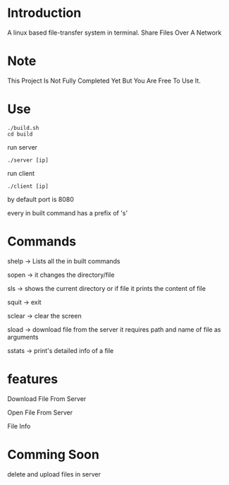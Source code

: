 # Introduction
A linux based file-transfer system in terminal. 
Share Files Over A Network 


# Note
This Project Is Not Fully Completed Yet But You Are Free To Use It.


# Use

```
./build.sh
cd build
```
run server 

```./server [ip] ```

run client

```./client [ip]```

by default port is 8080 

every in built command has a prefix of 's'

# Commands

shelp -> Lists all the in built commands 

sopen -> it changes the directory/file

sls -> shows the current directory or if file it prints the content of file

squit -> exit 

sclear -> clear the screen 

sload -> download file from the server it requires path and name of file as  arguments

sstats -> print's detailed info of a file

# features
Download File From Server 

Open File From Server 

File Info 


# Comming Soon 

delete and upload files in server
